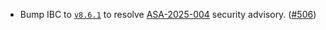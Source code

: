 - Bump IBC to [`v8.6.1`](https://github.com/cosmos/ibc-go/releases/v8.6.1) to resolve [ASA-2025-004](https://github.com/cosmos/ibc-go/security/advisories/GHSA-jg6f-48ff-5xrw) security advisory. ([#506](https://github.com/noble-assets/noble/pull/506))
